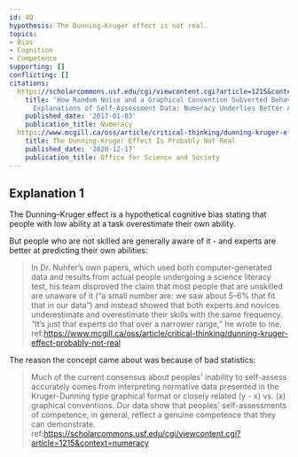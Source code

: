 ```yaml
---
id: 4Q
hypothesis: The Dunning-Kruger effect is not real.
topics:
- Bias
- Cognition
- Competence
supporting: []
conflicting: []
citations:
  https://scholarcommons.usf.edu/cgi/viewcontent.cgi?article=1215&context=numeracy:
    title: 'How Random Noise and a Graphical Convention Subverted Behavioral Scientists''
      Explanations of Self-Assessment Data: Numeracy Underlies Better Alternatives'
    published_date: '2017-01-03'
    publication_title: Numeracy
  https://www.mcgill.ca/oss/article/critical-thinking/dunning-kruger-effect-probably-not-real:
    title: The Dunning-Kruger Effect Is Probably Not Real
    published_date: '2020-12-17'
    publication_title: Office for Science and Society
---
```

## Explanation 1

The Dunning–Kruger effect is a hypothetical cognitive bias stating that people with low ability at a task overestimate their own ability.

But people who are not skilled are generally aware of it - and experts are better at predicting their own abilities:

> In Dr. Nuhfer’s own papers, which used both computer-generated data and results from actual people undergoing a science literacy test, his team disproved the claim that most people that are unskilled are unaware of it (“a small number are: we saw about 5-6% that fit that in our data”) and instead showed that both experts and novices underestimate and overestimate their skills with the same frequency. “It’s just that experts do that over a narrower range,” he wrote to me.
> ref:https://www.mcgill.ca/oss/article/critical-thinking/dunning-kruger-effect-probably-not-real

The reason the concept came about was because of bad statistics:

> Much of the current consensus about peoples' inability to self-assess accurately comes from interpreting normative data presented in the Kruger-Dunning type graphical format or closely related (y - x) vs. (x) graphical conventions. Our data show that peoples' self-assessments of competence, in general, reflect a genuine competence that they can demonstrate.
> ref:https://scholarcommons.usf.edu/cgi/viewcontent.cgi?article=1215&context=numeracy
